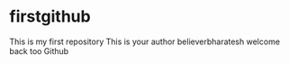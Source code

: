 # firstgithub
This is my first repository
This is your author believerbharatesh welcome back too Github
